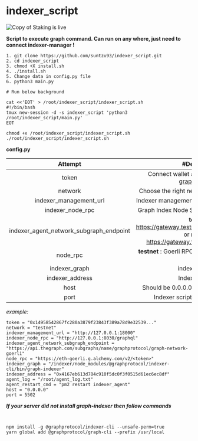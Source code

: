 # indexer_script
![Copy of Staking is live](https://user-images.githubusercontent.com/90826754/199955363-0eaa0229-fe54-4f42-a77e-9039a85ae8b9.png)

**Script to execute graph command. Can run on any where, just need to connect indexer-manager !** 
```
1. git clone https://github.com/suntzu93/indexer_script.git
2. cd indexer_script
3. chmod +X install.sh
4. ./install.sh
5. Change data in config.py file
6. python3 main.py

# Run below background

cat <<'EOT' > /root/indexer_script/indexer_script.sh
#!/bin/bash
tmux new-session -d -s indexer_script 'python3 /root/indexer_script/main.py'
EOT

chmod +x /root/indexer_script/indexer_script.sh
./root/indexer_script/indexer_script.sh
```
**config.py**

| Attempt | #Description    |
| :---:   | :---: |
| token | Connect wallet and generate token on <a href="https://graphindexer.co" target="_blank">graphindexer.io</a>    |
| network | Choose the right network (mainnet / testnet) |
| indexer_management_url   | Indexer management API (default port 18000) |
| indexer_node_rpc   | Graph Index Node Server (default port 8030) |
| indexer_agent_network_subgraph_endpoint   | **testnet** : https://gateway.testnet.thegraph.com/network or **mainnet** : https://gateway.thegraph.com/network |
| node_rpc   | **testnet** : Goerli RPC or **mainnet** : eth mainnet rpc |
| indexer_graph   | indexer cli [Detail](https://github.com/graphprotocol/indexer) |
| indexer_address   | Indexer address |
| host   | Should be 0.0.0.0 to access from network |
| port   | Indexer script port (default 5502) |

*example:*

```
token = "0x14958542867fc280a3879f23843f389a78d9e32539..."
network = "testnet"
indexer_management_url = "http://127.0.0.1:18000"
indexer_node_rpc = "http://127.0.0.1:8030/graphql"
indexer_agent_network_subgraph_endpoint = "https://api.thegraph.com/subgraphs/name/graphprotocol/graph-network-goerli"
node_rpc = "https://eth-goerli.g.alchemy.com/v2/<token>"
indexer_graph = "/indexer/node_modules/@graphprotocol/indexer-cli/bin/graph-indexer"
indexer_address = "0x4167eb613d784c910f5dc0f3f0515d61ec6ec8df"
agent_log = "/root/agent_log.txt"
agent_restart_cmd = "pm2 restart indexer_agent"
host = "0.0.0.0"
port = 5502
```

***If your server did not install graph-indexer then follow commands***
```


npm install -g @graphprotocol/indexer-cli --unsafe-perm=true
yarn global add @graphprotocol/graph-cli --prefix /usr/local

```
